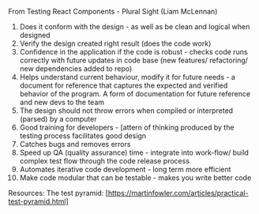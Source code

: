 From Testing React Components - Plural Sight (Liam McLennan)

1. Does it conform with the design - as well as be clean and logical when designed
2. Verify the design created right result (does the code work)
3. Confidence in the application if the code is robust - checks code runs correctly with future updates in code base (new features/ refactoring/ new dependencies added to repo)
4. Helps understand current behaviour, modify it for future needs - a document for reference that captures the expected and verified behavior of the program. A form of documentation for future reference and new devs to the team
5. The design should not throw errors when compiled or interpreted (parsed) by a computer
6. Good training for developers - [attern of thinking produced by the testing process facilitates good design
7. Catches bugs and removes errors
8. Speed up QA (quality assurance) time - integrate into work-flow/ build complex test flow through the code release process
9. Automates iterative code development - long term more efficient
10. Make code modular that can be testable - makes you write better code

Resources:
The test pyramid:
[https://martinfowler.com/articles/practical-test-pyramid.html]
